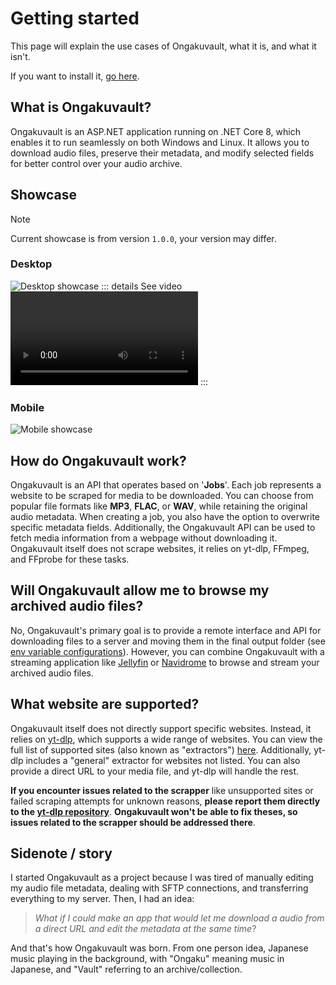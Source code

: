 # Getting started

This page will explain the use cases of Ongakuvault, what it is, and what it isn't.

If you want to install it, [go here](/installation).
## What is Ongakuvault?

Ongakuvault is an ASP.NET application running on .NET Core 8, which enables it to run seamlessly on both Windows and Linux. It allows you to download audio files, preserve their metadata, and modify selected fields for better control over your audio archive.

## Showcase
> [!NOTE]
> Current showcase is from version ``1.0.0``, your version may differ.

### Desktop
![Desktop showcase](/showcase_website_desktop.png)
::: details See video
<video autoplay loop controls>
  <source src="/showcase_website_desktop_bigduckbunny.mp4" type="video/mp4">
</video> 
:::

### Mobile
![Mobile showcase](/showcase_website_mobile.png)

## How do Ongakuvault work?

Ongakuvault is an API that operates based on '**Jobs**'. Each job represents a website to be scraped for media to be downloaded. You can choose from popular file formats like **MP3**, **FLAC**, or **WAV**, while retaining the original audio metadata. When creating a job, you also have the option to overwrite specific metadata fields. Additionally, the Ongakuvault API can be used to fetch media information from a webpage without downloading it. Ongakuvault itself does not scrape websites, it relies on yt-dlp, FFmpeg, and FFprobe for these tasks.

## Will Ongakuvault allow me to browse my archived audio files?

No, Ongakuvault's primary goal is to provide a remote interface and API for downloading files to a server and moving them in the final output folder (see [env variable configurations](./configurations/environment-variables)). However, you can combine Ongakuvault with a streaming application like [Jellyfin](https://github.com/jellyfin/jellyfin) or [Navidrome](https://github.com/navidrome/navidrome/) to browse and stream your archived audio files.

## What website are supported?

Ongakuvault itself does not directly support specific websites. Instead, it relies on [yt-dlp](https://github.com/yt-dlp/yt-dlp), which supports a wide range of websites. You can view the full list of supported sites (also known as "extractors") [here](https://github.com/yt-dlp/yt-dlp/blob/master/supportedsites.md). Additionally, yt-dlp includes a "general" extractor for websites not listed. You can also provide a direct URL to your media file, and yt-dlp will handle the rest.

**If you encounter issues related to the scrapper** like unsupported sites or failed scraping attempts for unknown reasons, **please report them directly to the [yt-dlp repository](https://github.com/yt-dlp/yt-dlp/issues)**. **Ongakuvault won't be able to fix theses, so issues related to the scrapper should be addressed there**.

## Sidenote / story
I started Ongakuvault as a project because I was tired of manually editing my audio file metadata, dealing with SFTP connections, and transferring everything to my server. Then, I had an idea: 
> *What if I could make an app that would let me download a audio from a direct URL and edit the metadata at the same time*?

And that's how Ongakuvault was born. From one person idea, Japanese music playing in the background, with "Ongaku" meaning music in Japanese, and "Vault" referring to an archive/collection.